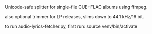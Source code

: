 Unicode-safe splitter for single-file CUE+FLAC albums using ffmpeg.

also optional trimmer for LP releases, slims down to 44.1 kHz/16 bit.

to run audio-lyrics-fetcher.py, first run: source venv/bin/activate
